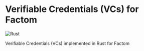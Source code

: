 # Verifiable Credentials (VCs) for Factom
![Rust](https://github.com/kompendium-ano/factom-vc-rust/workflows/Rust/badge.svg)

Verifiable Credentials (VCs) implemented in Rust for Factom
